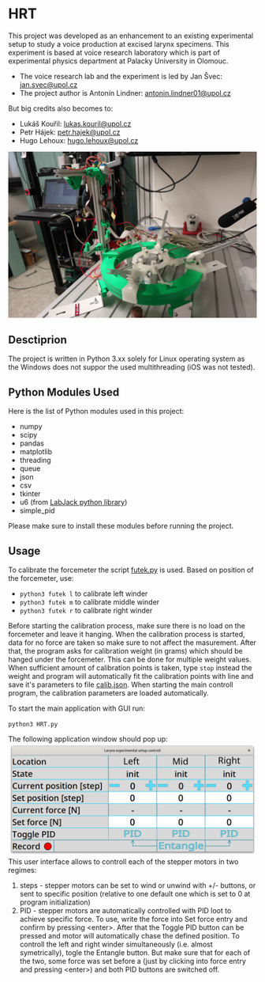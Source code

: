 # HRT
This project was developed as an enhancement to an existing experimental setup to study a voice production at excised larynx specimens. This experiment is based at voice research laboratory which is part of experimental physics department at Palacky University in Olomouc. 

 - The voice research lab and the experiment is led by Jan Švec: jan.svec@upol.cz
 - The project author is Antonín Lindner: antonin.lindner01@upol.cz 
 
But big credits also becomes to:
 - Lukáš Kouřil: lukas.kouril@upol.cz
 - Petr Hájek: petr.hajek@upol.cz
 - Hugo Lehoux: hugo.lehoux@upol.cz

![Experimental Setup](img/setup.jpg)
## Desctiprion
The project is written in Python 3.xx solely for Linux operating system as the Windows does not suppor the used multithreading (iOS was not tested).

## Python Modules Used
Here is the list of Python modules used in this project:
 - numpy
 - scipy
 - pandas
 - matplotlib
 - threading
 - queue
 - json
 - csv
 - tkinter
 - u6 (from [LabJack python library](https://github.com/labjack/LabJackPython))
 - simple_pid

Please make sure to install these modules before running the project.

## Usage
To calibrate the forcemeter the script [futek.py](futek.py) is used.
Based on position of the forcemeter, use:

- `python3 futek l` to calibrate left winder
- `python3 futek m` to calibrate middle winder
- `python3 futek r` to calibrate right winder

Before starting the calibration process, make sure there is no load on the forcemeter and leave it hanging. When the calibration process is started, data for no force are taken so make sure to not affect the masurement. After that, the program asks for calibration weight (in grams) which should be hanged under the forcemeter. This can be done for multiple weight values. When sufficient amount of calibration points is taken, type `stop` instead the weight and program will automatically fit the calibration points with line and save it's parameters to file [calib.json](calib.json). When starting the main controll program, the calibration parameters are loaded automatically.

To start the main application with GUI run:

`python3 HRT.py`

The following application window should pop up:
![GUI](img/gui.png)
This user interface allows to controll each of the stepper motors in two regimes:
1. steps - stepper motors can be set to wind or unwind with +/- buttons, or sent to specific position (relative to one default one which is set to 0 at program initialization)
2. PID - stepper motors are automatically controlled with PID loot to achieve specific force. To use, write the force into Set force entry and confirm by pressing <enter\>. After that the Toggle PID button can be pressed and motor will automatically chase the defined position. To controll the left and right winder simultaneously (i.e. almost symetrically), togle the Entangle button. But make sure that for each of the two, some force was set before a (just by clicking into force entry and pressing <enter\>) and both PID buttons are switched off.
